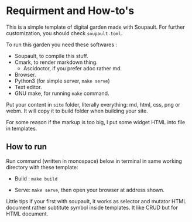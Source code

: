 # Requirment and How-to's

This is a simple template of digital garden made with Soupault.
For further customization, you should check `soupault.toml`.

To run this garden you need these softwares :

- Soupault, to compile this stuff.
- Cmark, to render markdown thing.
    - Ascidoctor, if you prefer adoc rather md.
- Browser.
- Python3 (for simple server, `make serve`)
- Text editor.
- GNU make, for running `make` command.

Put your content in `site` folder, literally everything:
md, html, css, png or webm. It will copy it to build folder
when building your site.

For some reason if the markup is too big, I put some widget HTML
into file in templates. 

## How to run

Run command (written in monospace) below in terminal in same working directory with these template:

- Build : `make build`

- Serve: `make serve`, then open your browser at address shown.

Little tips if your first with soupault, it works as selector and mutator
 HTML document rather subtitute symbol inside templates. It like CRUD
 but for HTML document.


<seed-meta
    field="soupault"
    type="documentation"
    date="15 Mar 2024"
    tags="soupault,digital garden"
    audience="you"
 />